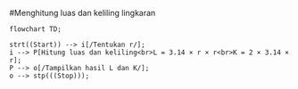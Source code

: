#Menghitung luas dan keliling lingkaran

```mermaid
flowchart TD;

strt((Start)) --> i[/Tentukan r/];
i --> P[Hitung luas dan keliling<br>L = 3.14 × r × r<br>K = 2 × 3.14 × r];
P --> o[/Tampilkan hasil L dan K/];
o --> stp(((Stop)));


```

